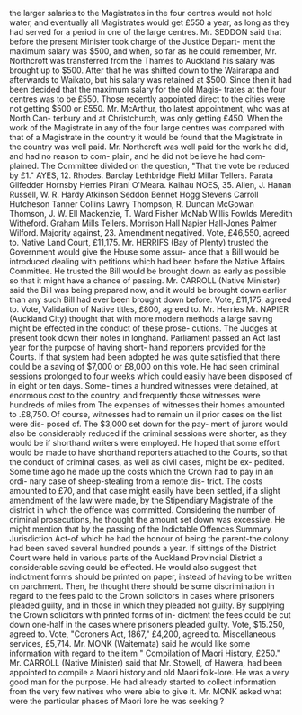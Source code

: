 the larger salaries to the Magistrates in the four centres would not hold water, and eventually all Magistrates would get £550 a year, as long as they had served for a period in one of the large centres. Mr. SEDDON said that before the present Minister took charge of the Justice Depart- ment the maximum salary was $500, and when, so far as he could remember, Mr. Northcroft was transferred from the Thames to Auckland his salary was brought up to $500. After that he was shifted down to the Wairarapa and afterwards to Waikato, but his salary was retained at $500. Since then it had been decided that the maximum salary for the old Magis- trates at the four centres was to be £550. Those recently appointed direct to the cities were not getting $500 or £550. Mr. McArthur, tho latest appointment, who was at North Can- terbury and at Christchurch, was only getting £450. When the work of the Magistrate in any of the four large centres was compared with that of a Magistrate in the country it would be found that the Magistrate in the country was well paid. Mr. Northcroft was well paid for the work he did, and had no reason to com- plain, and he did not believe he had com- plained. The Committee divided on the question, "That the vote be reduced by £1." AYES, 12. Rhodes. Barclay Lethbridge Field Millar Tellers. Parata Gilfedder Hornsby Herries Pirani O'Meara. Kaihau NOES, 35. Allen, J. Hanan Russell, W. R. Hardy Atkinson Seddon Bennet Hogg Stevens Carroll Hutcheson Tanner Collins Lawry Thompson, R. Duncan McGowan Thomson, J. W. Ell Mackenzie, T. Ward Fisher McNab Willis Fowlds Meredith Witheford. Graham Mills Tellers. Morrison Hall Napier Hall-Jones Palmer Wilford. Majority against, 23. Amendment negatived. Vote, £46,550, agreed to. Native Land Court, £11,175. Mr. HERRIFS (Bay of Plenty) trusted the Government would give the House some assur- ance that a Bill would be introduced dealing with petitions which had been before the Native Affairs Committee. He trusted the Bill would be brought down as early as possible so that it might have a chance of passing. Mr. CARROLL (Native Minister) said the Bill was being prepared now, and it would be brought down earlier than any such Bill had ever been brought down before. Vote, £11,175, agreed to. Vote, Validation of Native titles, £800, agreed to. Mr. Herries Mr. NAPIER (Auckland City) thought that with more modern methods a large saving might be effected in the conduct of these prose- cutions. The Judges at present took down their notes in longhand. Parliament passed an Act last year for the purpose of having short- hand reporters provided for the Courts. If that system had been adopted he was quite satisfied that there could be a saving of $7,000 or £8,000 on this vote. He had seen criminal sessions prolonged to four weeks which could easily have been disposed of in eight or ten days. Some- times a hundred witnesses were detained, at enormous cost to the country, and frequently those witnesses were hundreds of miles from The expenses of witnesses their homes amounted to .£8,750. Of course, witnesses had to remain un il prior cases on the list were dis- posed of. The $3,000 set down for the pay- ment of jurors would also be considerably reduced if the criminal sessions were shorter, as they would be if shorthand writers were employed. He hoped that some effort would be made to have shorthand reporters attached to the Courts, so that the conduct of criminal cases, as well as civil cases, might be ex- pedited. Some time ago he made up the costs which the Crown had to pay in an ordi- nary case of sheep-stealing from a remote dis- trict. The costs amounted to £70, and that case might easily have been settled, if a slight amendment of the law were made, by the Stipendiary Magistrate of the district in which the offence was committed. Considering the number of criminal prosecutions, he thought the amount set down was excessive. He might mention that by the passing of the Indictable Offences Summary Jurisdiction Act-of which he had the honour of being the parent-the colony had been saved several hundred pounds a year. If sittings of the District Court were held in various parts of the Auckland Provincial District a considerable saving could be effected. He would also suggest that indictment forms should be printed on paper, instead of having to be written on parchment. Then, he thought there should be some discrimination in regard to the fees paid to the Crown solicitors in cases where prisoners pleaded guilty, and in those in which they pleaded not guilty. By supplying the Crown solicitors with printed forms of in- dictment the fees could be cut down one-half in the cases where prisoners pleaded guilty. Vote, $15.250, agreed to. Vote, "Coroners Act, 1867," £4,200, agreed to. Miscellaneous services, £5,714. Mr. MONK (Waitemata) said he would like some information with regard to the item " Compilation of Maori History, £250." Mr. CARROLL (Native Minister) said that Mr. Stowell, of Hawera, had been appointed to compile a Maori history and old Maori folk-lore. He was a very good man for the purpose. He had already started to collect information from the very few natives who were able to give it. Mr. MONK asked what were the particular phases of Maori lore he was seeking ? 